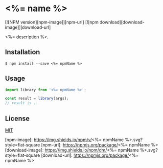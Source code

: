 # <%= name %>

  [![NPM version][npm-image]][npm-url]
  [![npm download][download-image]][download-url]

<%= description %>.

## Installation

`$ npm install --save <%= npmName %>`

## Usage

```js
import library from '<%= npmName %>';

const result = library(args);
// result is ...
```

## License

  [MIT](./LICENSE)

[npm-image]: https://img.shields.io/npm/v/<%= npmName %>.svg?style=flat-square
[npm-url]: https://npmjs.org/package/<%= npmName %>
[download-image]: https://img.shields.io/npm/dm/<%= npmName %>.svg?style=flat-square
[download-url]: https://npmjs.org/package/<%= npmName %>
